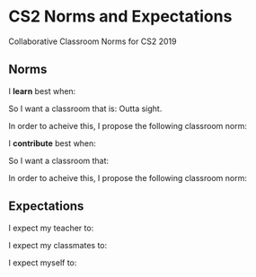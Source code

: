 # CS2 Norms and Expectations
Collaborative Classroom Norms for CS2 2019

## Norms
I **learn** best when: 

So I want a classroom that is: Outta sight.

In order to acheive this, I propose the following classroom norm: 

I **contribute** best when: 

So I want a classroom that: 

In order to acheive this, I propose the following classroom norm: 


## Expectations
I expect my teacher to:

I expect my classmates to:

I expect myself to:
